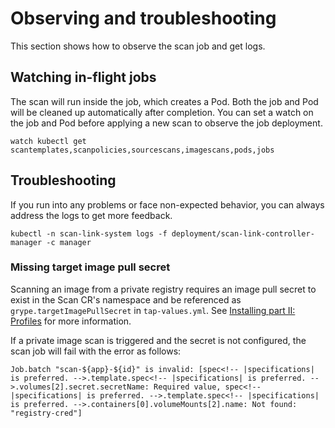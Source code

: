 # Observing and troubleshooting

This section shows how to observe the scan job and get logs.

## <a id="watching-in-flight-jobs"></a>Watching in-flight jobs
The scan will run inside the job, which creates a Pod. Both the job and Pod will be cleaned up automatically after completion. You can set a watch on the job and Pod before applying a new scan to observe the job deployment.

```
watch kubectl get scantemplates,scanpolicies,sourcescans,imagescans,pods,jobs
```

## <a id="troubleshooting"></a>Troubleshooting
If you run into any problems or face non-expected behavior, you can always address the logs to get more feedback.

```
kubectl -n scan-link-system logs -f deployment/scan-link-controller-manager -c manager
```

### <a id="missing-target-image-pull-secret"></a>Missing target image pull secret

Scanning an image from a private registry requires an image pull secret to exist in the Scan CR's namespace and be referenced as `grype.targetImagePullSecret` in `tap-values.yml`. See [Installing part II: Profiles](../install.md#-install-a-tanzu-application-platform-profile) for more information.

If a private image scan is triggered and the secret is not configured, the scan job will fail with the error as follows:

```
Job.batch "scan-${app}-${id}" is invalid: [spec<!-- |specifications| is preferred. -->.template.spec<!-- |specifications| is preferred. -->.volumes[2].secret.secretName: Required value, spec<!-- |specifications| is preferred. -->.template.spec<!-- |specifications| is preferred. -->.containers[0].volumeMounts[2].name: Not found: "registry-cred"]
```
